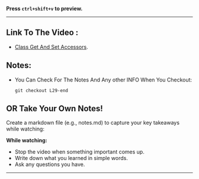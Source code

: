 **Press `ctrl+shift+v` to preview.**

---

## Link To The Video :

- [Class Get And Set Accessors](https://www.youtube.com/watch?v=kXS5eprio7I&list=PLDoPjvoNmBAy532K9M_fjiAmrJ0gkCyLJ&index=29).

## Notes:

- You Can Check For The Notes And Any other INFO When You Checkout:

  ```git
  git checkout L29-end
  ```

## OR Take Your Own Notes!

Create a markdown file (e.g., notes.md) to capture your key takeaways while watching:

**While watching:**

- Stop the video when something important comes up.
- Write down what you learned in simple words.
- Ask any questions you have.

---